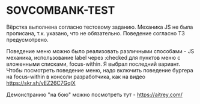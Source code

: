 # SOVCOMBANK-TEST

Вёрстка выполнена согласно тестовому заданию. Механика JS не была прописана, т.к. указано, что  не обязательно. Поведение согласно ТЗ предусмотрено.

Поведение меню можно было реализовать различными способами - JS механика, использование label через :checked для пунктов меню с вложенными списками, focus-within. Я выбрал последний вариант.
Чтобы посмотреть поведение меню, надо включить поведение бургера на focus-within в консоли разработчика, как на видео https://skr.sh/vEZ26C7GqlX

Демонстранию "на бою" можно посмотреть тут - https://aitrey.com/
